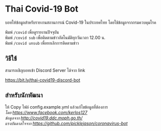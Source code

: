 
# Thai Covid-19 Bot

บอทให้ข้อมูลสำหรับรายงานสถานการณ์ Covid-19 ในประเทศไทย โดยใช้ข้อมูลจากกรมควบคุมโรค
  
พิมพ์ `/covid` เพื่อดูรายงานปัจจุบัน  
พิมพ์ `/covid sub` เพื่อติดตามข่าวอัตโนมัติทุกวันเวลา 12.00 น.  
พิมพ์ `/covid unsub` เพื่อยกเลิกการติดตามข่าว  


## วิธีใช้
สามารถเชิญบอทเข้า Discord Server ได้จาก link

<https://bit.ly/thai-covid19-discord-bot>


## สำหรับนักพัฒนา
ให้ Copy ไฟล์ config.example.yml แล้วแก้ไขข้อมูลที่ต้องการ  
*โดย <https://www.facebook.com/kerlos127>*  
*ข้อมูลจาก <http://covid19.ddc.moph.go.th/>*  
*แรงบันดาลใจจาก <https://github.com/picklejason/coronavirus-bot>*  

